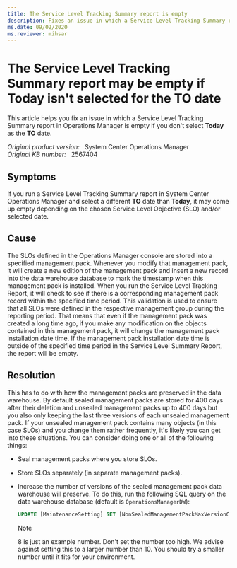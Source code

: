 ```yaml
---
title: The Service Level Tracking Summary report is empty
description: Fixes an issue in which a Service Level Tracking Summary report in Operations Manager is empty if you don't select Today for the TO date.
ms.date: 09/02/2020
ms.reviewer: mihsar
---
```

# The Service Level Tracking Summary report may be empty if Today isn't selected for the TO date

This article helps you fix an issue in which a Service Level Tracking Summary report in Operations Manager is empty if you don't select **Today** as the **TO** date.

_Original product version:_ &nbsp; System Center Operations Manager  
_Original KB number:_ &nbsp; 2567404

## Symptoms

If you run a Service Level Tracking Summary report in System Center Operations Manager and select a different **TO** date than **Today**, it may come up empty depending on the chosen Service Level Objective (SLO) and/or selected date.

## Cause

The SLOs defined in the Operations Manager console are stored into a specified management pack. Whenever you modify that management pack, it will create a new edition of the management pack and insert a new record into the data warehouse database to mark the timestamp when this management pack is installed. When you run the Service Level Tracking Report, it will check to see if there is a corresponding management pack record within the specified time period. This validation is used to ensure that all SLOs were defined in the respective management group during the reporting period. That means that even if the management pack was created a long time ago, if you make any modification on the objects contained in this management pack, it will change the management pack installation date time. If the management pack installation date time is outside of the specified time period in the Service Level Summary Report, the report will be empty.

## Resolution

This has to do with how the management packs are preserved in the data warehouse. By default sealed management packs are stored for 400 days after their deletion and unsealed management packs up to 400 days but you also only keeping the last three versions of each unsealed management pack. If your unsealed management pack contains many objects (in this case SLOs) and you change them rather frequently, it's likely you can get into these situations. You can consider doing one or all of the following things:

- Seal management packs where you store SLOs.
- Store SLOs separately (in separate management packs).
- Increase the number of versions of the sealed management pack data warehouse will preserve. To do this, run the following SQL query on the data warehouse database (default is `OperationsManagerDW`):

  ```sql
  UPDATE [MaintenanceSetting] SET [NonSealedManagementPackMaxVersionCount] = 8
  ```

    > [!NOTE]
    > 8 is just an example number. Don't set the number too high. We advise against setting this to a larger number than 10. You should try a smaller number until it fits for your environment.
